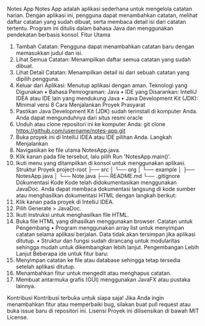 Notes App
Notes App adalah aplikasi sederhana untuk mengelola catatan harian. Dengan aplikasi ini, pengguna dapat menambahkan catatan, melihat daftar catatan yang sudah dibuat, serta membaca detail isi dari catatan tertentu. Program ini ditulis dalam bahasa Java dan menggunakan pendekatan berbasis konsol.
Fitur Utama
1.	Tambah Catatan: Pengguna dapat menambahkan catatan baru dengan memasukkan judul dan isi.
2.	Lihat Semua Catatan: Menampilkan daftar semua catatan yang sudah dibuat.
3.	Lihat Detail Catatan: Menampilkan detail isi dari sebuah catatan yang dipilih pengguna.
4.	Keluar dari Aplikasi: Menutup aplikasi dengan aman.
      Teknologi yang Digunakan
      •	Bahasa Pemrograman: Java
      •	IDE yang Disarankan: IntelliJ IDEA atau IDE lain yang mendukung Java
      •	Java Development Kit (JDK): Minimal versi 8
      Cara Menjalankan Proyek
      Prasyarat
1.	Pastikan Java Development Kit (JDK) sudah terinstall di komputer Anda. Anda dapat mengunduhnya dari situs resmi oracle
2.	Unduh atau clone repositori ini ke komputer Anda:
      git clone https://github.com/username/notes-app.git
3.	Buka proyek ini di IntelliJ IDEA atau IDE pilihan Anda.
      Langkah Menjalankan
1.	Navigasikan ke file utama NotesApp.java.
2.	Klik kanan pada file tersebut, lalu pilih Run 'NotesApp.main()'.
3.	Ikuti menu yang ditampilkan di konsol untuk menggunakan aplikasi.
      Struktur Proyek
      project-root
      ├── src
      │   └── org
      │       └── example
      │            ├── NotesApp.java
      │           └── Note.java
      ├── README.md
      └── .gitignore
      Dokumentasi Kode
      Kode telah didokumentasikan menggunakan JavaDoc. Anda dapat membaca dokumentasi langsung di kode sumber atau menghasilkan dokumentasi HTML dengan langkah berikut:
1.	Klik kanan pada proyek di IntelliJ IDEA.
2.	Pilih Generate > JavaDoc.
3.	Ikuti instruksi untuk menghasilkan file HTML.
4.	Buka file HTML yang dihasilkan menggunakan browser.
      Catatan untuk Pengembang
      •	Program menggunakan array list untuk menyimpan catatan selama aplikasi berjalan. Data tidak akan tersimpan jika aplikasi ditutup.
      •	Struktur dan fungsi sudah dirancang untuk modularitas sehingga mudah untuk dikembangkan lebih lanjut.
      Pengembangan Lebih Lanjut
      Beberapa ide untuk fitur baru:
1.	Menyimpan catatan ke file atau database sehingga tetap tersedia setelah aplikasi ditutup.
2.	Menambahkan fitur untuk mengedit atau menghapus catatan.
3.	Membuat antarmuka grafis (GUI) menggunakan JavaFX atau pustaka lainnya.

Kontribusi
Kontribusi terbuka untuk siapa saja! Jika Anda ingin menambahkan fitur atau memperbaiki bug, silakan buat pull request atau buka issue baru di repositori ini.
Lisensi
Proyek ini dilisensikan di bawah MIT License.
